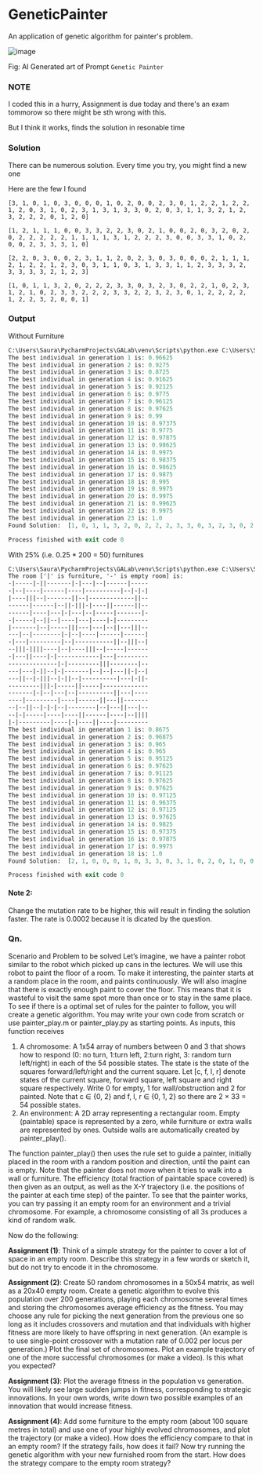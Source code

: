 # GeneticPainter
An application of genetic algorithm for painter's problem.

![image](https://user-images.githubusercontent.com/69170305/227861668-fdec49f4-4276-4e0e-8f3a-6eb2a4e13343.png)

Fig: AI Generated art of Prompt `Genetic Painter`

### NOTE
I coded this in a hurry, Assignment is due today and there's an exam tommorow so there might be sth wrong with this.

But I think it works, finds the solution in resonable time

### Solution
There can be numerous solution. Every time you try, you might find a new one

Here are the few I found
```
[3, 1, 0, 1, 0, 3, 0, 0, 0, 1, 0, 2, 0, 0, 2, 3, 0, 1, 2, 2, 1, 2, 2, 1, 2, 0, 3, 1, 0, 2, 3, 1, 3, 1, 3, 3, 0, 2, 0, 3, 1, 1, 3, 2, 1, 2, 3, 2, 2, 2, 0, 1, 2, 0]
```

```
[1, 2, 1, 1, 1, 0, 0, 3, 3, 2, 2, 3, 0, 2, 1, 0, 0, 2, 0, 3, 2, 0, 2, 0, 2, 2, 2, 2, 2, 1, 1, 1, 1, 3, 1, 2, 2, 2, 3, 0, 0, 3, 3, 1, 0, 2, 0, 0, 2, 3, 3, 3, 1, 0]
```

```
[2, 2, 0, 3, 0, 0, 2, 3, 1, 1, 2, 0, 2, 3, 0, 3, 0, 0, 0, 2, 1, 1, 1, 2, 1, 2, 2, 1, 2, 3, 0, 3, 1, 1, 0, 3, 1, 3, 3, 1, 1, 2, 3, 3, 3, 2, 3, 3, 3, 3, 2, 1, 2, 3]
```

```
[1, 0, 1, 1, 3, 2, 0, 2, 2, 2, 3, 3, 0, 3, 2, 3, 0, 2, 2, 1, 0, 2, 3, 1, 2, 1, 0, 2, 3, 3, 2, 2, 2, 3, 3, 2, 2, 3, 2, 3, 0, 1, 2, 2, 2, 2, 1, 2, 2, 3, 2, 0, 0, 1]
```

### Output
Without Furniture
```ps
C:\Users\Saura\PycharmProjects\GALab\venv\Scripts\python.exe C:\Users\Saura\PycharmProjects\GALab\main.py 
The best individual in generation 1 is: 0.96625
The best individual in generation 2 is: 0.9275
The best individual in generation 3 is: 0.8725
The best individual in generation 4 is: 0.91625
The best individual in generation 5 is: 0.92125
The best individual in generation 6 is: 0.9775
The best individual in generation 7 is: 0.96125
The best individual in generation 8 is: 0.97625
The best individual in generation 9 is: 0.99
The best individual in generation 10 is: 0.97375
The best individual in generation 11 is: 0.9775
The best individual in generation 12 is: 0.97875
The best individual in generation 13 is: 0.98625
The best individual in generation 14 is: 0.9975
The best individual in generation 15 is: 0.98375
The best individual in generation 16 is: 0.98625
The best individual in generation 17 is: 0.9875
The best individual in generation 18 is: 0.995
The best individual in generation 19 is: 0.9975
The best individual in generation 20 is: 0.9975
The best individual in generation 21 is: 0.99625
The best individual in generation 22 is: 0.9975
The best individual in generation 23 is: 1.0
Found Solution:  [1, 0, 1, 1, 3, 2, 0, 2, 2, 2, 3, 3, 0, 3, 2, 3, 0, 2, 2, 1, 0, 2, 3, 1, 2, 1, 0, 2, 3, 3, 2, 2, 2, 3, 3, 2, 2, 3, 2, 3, 0, 1, 2, 2, 2, 2, 1, 2, 2, 3, 2, 0, 0, 1]

Process finished with exit code 0
```

With 25% (i.e. 0.25 * 200 = 50) furnitures
```ps
C:\Users\Saura\PycharmProjects\GALab\venv\Scripts\python.exe C:\Users\Saura\PycharmProjects\GALab\main.py 
The room ['|' is furniture, '-' is empty room] is: 
-|-----|-||-------|-|---|--|------|-----
-|--|----|------|----|----------|--|-|-|
|----|||--|-------||--|-------------||--
------|------|--||-|||-|----||------||--
------|----|---|-|---|--|-----|-------|-
-|-----|--||--|----|---|----|-|---------
|-------|--|-----|||---|---|--||---|||--
---|--|--------|-|--|----|------|------|
-|---|---------|--|-----------||--|||--|
--|||-||||----|--|----|||--|-----|------
-|---||----|-|------------|---|---------
--------------|-|---------|||--------|--
---|---|-||--|-|-------|--|--|---||-|--|
---||--|-|||--|-||--|----------|---|-||-
---------|||-|-----||-----|-------------
-------|-|--|---|--|----------||---|----
----|---------|----|------||---||-------
--|--||--|-|-|--|--------|--|---||---|--
--|-|-----|----|----||------|----|--||||
|-|---------|----|-|----||----|---------
The best individual in generation 1 is: 0.8675
The best individual in generation 2 is: 0.96875
The best individual in generation 3 is: 0.965
The best individual in generation 4 is: 0.965
The best individual in generation 5 is: 0.95125
The best individual in generation 6 is: 0.97625
The best individual in generation 7 is: 0.91125
The best individual in generation 8 is: 0.97625
The best individual in generation 9 is: 0.97625
The best individual in generation 10 is: 0.97125
The best individual in generation 11 is: 0.96375
The best individual in generation 12 is: 0.97125
The best individual in generation 13 is: 0.97625
The best individual in generation 14 is: 0.9825
The best individual in generation 15 is: 0.97375
The best individual in generation 16 is: 0.97875
The best individual in generation 17 is: 0.9975
The best individual in generation 18 is: 1.0
Found Solution:  [2, 1, 0, 0, 0, 1, 0, 3, 3, 0, 3, 1, 0, 2, 0, 1, 0, 0, 1, 0, 0, 2, 3, 1, 2, 3, 3, 0, 1, 2, 3, 0, 3, 2, 3, 2, 1, 0, 3, 3, 1, 1, 3, 2, 1, 1, 1, 2, 0, 3, 1, 3, 1, 0]

Process finished with exit code 0
```

#### Note 2:
Change the mutation rate to be higher, this will result in finding the solution faster. The rate is 0.0002 because it is dicated by the question. 

### Qn.
Scenario and Problem to be solved
Let’s imagine, we have a painter robot similar to the robot which picked up cans in the lectures.
We will use this robot to paint the floor of a room. To make it interesting, the painter starts at a
random place in the room, and paints continuously. We will also imagine that there is exactly
enough paint to cover the floor. This means that it is wasteful to visit the same spot more than
once or to stay in the same place. To see if there is a optimal set of rules for the painter to follow,
you will create a genetic algorithm. You may write your own code from scratch or use
painter_play.m or painter_play.py as starting points.
As inputs, this function receives
1. A chromosome: A 1x54 array of numbers between 0 and 3 that shows how to respond
(0: no turn, 1:turn left, 2:turn right, 3: random turn left/right) in each of the 54 possible
states. The state is the state of the squares forward/left/right and the current square. Let
[c, f, l, r] denote states of the current square, forward square, left square and right square
respectively. Write 0 for empty, 1 for wall/obstruction and 2 for painted.
Note that c ∈ {0, 2} and f, l, r ∈ {0, 1, 2} so there are 2 × 33 = 54 possible states.
2. An environment: A 2D array representing a rectangular room. Empty (paintable) space is
represented by a zero, while furniture or extra walls are represented by ones. Outside
walls are automatically created by painter_play().

The function painter_play() then uses the rule set to guide a painter, initially placed in the room
with a random position and direction, until the paint can is empty. Note that the painter does not
move when it tries to walk into a wall or furniture. The efficiency (total fraction of paintable
space covered) is then given as an output, as well as the X-Y trajectory (i.e. the positions of the
painter at each time step) of the painter. To see that the painter works, you can try passing it an
empty room for an environment and a trivial chromosome. For example, a chromosome
consisting of all 3s produces a kind of random walk. 

Now do the following:

**Assignment (1)**: Think of a simple strategy for the painter to cover a lot of space in an empty
room. Describe this strategy in a few words or sketch it, but do not try to encode it in the
chromosome.

**Assignment (2)**: Create 50 random chromosomes in a 50x54 matrix, as well as a 20x40 empty
room. Create a genetic algorithm to evolve this population over 200 generations, playing each
chromosome several times and storing the chromosomes average efficiency as the fitness.
You may choose any rule for picking the next generation from the previous one so long as it
includes crossovers and mutation and that individuals with higher fitness are more likely to have
offspring in next generation. (An example is to use single-point crossover with a mutation rate of
0.002 per locus per generation.) Plot the final set of chromosomes. Plot an example trajectory of
one of the more successful chromosomes (or make a video). Is this what you expected?

**Assignment (3)**: Plot the average fitness in the population vs generation. You will likely see
large sudden jumps in fitness, corresponding to strategic innovations. In your own words, write
down two possible examples of an innovation that would increase fitness.

**Assignment (4)**: Add some furniture to the empty room (about 100 square metres in total) and
use one of your highly evolved chromosomes, and plot the trajectory (or make a video). How
does the efficiency compare to that in an empty room? If the strategy fails, how does it fail? Now
try running the genetic algorithm with your new furnished room from the start. How does the
strategy compare to the empty room strategy?
